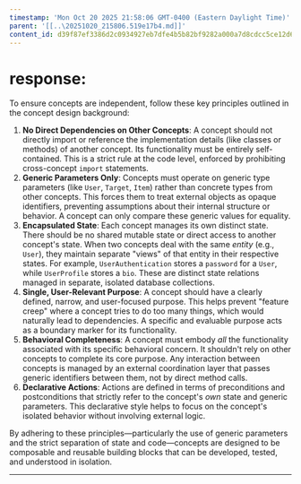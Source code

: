 ```yaml
---
timestamp: 'Mon Oct 20 2025 21:58:06 GMT-0400 (Eastern Daylight Time)'
parent: '[[..\20251020_215806.519e17b4.md]]'
content_id: d39f87ef3386d2c0934927eb7dfe4b5b82bf9282a000a7d8cdcc5ce12d63161f
---
```


# response:

To ensure concepts are independent, follow these key principles outlined in the concept design background:

1. **No Direct Dependencies on Other Concepts**: A concept should not directly import or reference the implementation details (like classes or methods) of another concept. Its functionality must be entirely self-contained. This is a strict rule at the code level, enforced by prohibiting cross-concept `import` statements.
2. **Generic Parameters Only**: Concepts must operate on generic type parameters (like `User`, `Target`, `Item`) rather than concrete types from other concepts. This forces them to treat external objects as opaque identifiers, preventing assumptions about their internal structure or behavior. A concept can only compare these generic values for equality.
3. **Encapsulated State**: Each concept manages its own distinct state. There should be no shared mutable state or direct access to another concept's state. When two concepts deal with the same *entity* (e.g., `User`), they maintain separate "views" of that entity in their respective states. For example, `UserAuthentication` stores a `password` for a `User`, while `UserProfile` stores a `bio`. These are distinct state relations managed in separate, isolated database collections.
4. **Single, User-Relevant Purpose**: A concept should have a clearly defined, narrow, and user-focused purpose. This helps prevent "feature creep" where a concept tries to do too many things, which would naturally lead to dependencies. A specific and evaluable purpose acts as a boundary marker for its functionality.
5. **Behavioral Completeness**: A concept must embody *all* the functionality associated with its specific behavioral concern. It shouldn't rely on other concepts to complete its core purpose. Any interaction between concepts is managed by an external coordination layer that passes generic identifiers between them, not by direct method calls.
6. **Declarative Actions**: Actions are defined in terms of preconditions and postconditions that strictly refer to the concept's *own* state and generic parameters. This declarative style helps to focus on the concept's isolated behavior without involving external logic.

By adhering to these principles—particularly the use of generic parameters and the strict separation of state and code—concepts are designed to be composable and reusable building blocks that can be developed, tested, and understood in isolation.

***
